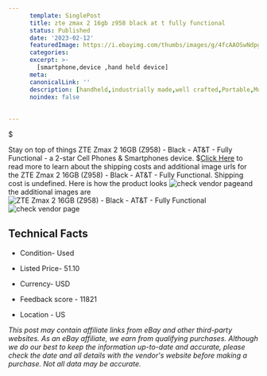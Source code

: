 ```yaml
---
      template: SinglePost
      title: zte zmax 2 16gb z958 black at t fully functional
      status: Published
      date: '2023-02-12'
      featuredImage: https://i.ebayimg.com/thumbs/images/g/4fcAAOSwNdpgdKIq/s-l225.jpg
      categories: 
      excerpt: >-
        [smartphone,device ,hand held device]
      meta:
      canonicalLink: ''
      description: [handheld,industrially made,well crafted,Portable,Mobile,Compact,Convenient,Lightweight,Maneuverable,Man-portable,Miniature,Carriable,Hand-held,Light,Holdable,Transportable,Mobile device,Pocket-sized,On-the-go,Wireless,Cordless,Compact size,Convenient size, smartphone,device ,hand held device]
      noindex: false
      
        
---
```

$

Stay on top of things ZTE Zmax 2 16GB (Z958) - Black - AT&T - Fully Functional - a 2-star Cell Phones & Smartphones device.
$[Click Here](https://www.ebay.com/itm/144006162849?hash=item21876fa9a1%3Ag%3A4fcAAOSwNdpgdKIq&mkevt=1&mkcid=1&mkrid=711-53200-19255-0&campid=%253CePNCampaignId%253E&customid=%253CreferenceId%253E&toolid=10049) to read more to learn about the shipping costs and additional image urls for the ZTE Zmax 2 16GB (Z958) - Black - AT&T - Fully Functional. Shipping cost is undefined. Here is how the product looks ![check vendor page](https://i.ebayimg.com/thumbs/images/g/4fcAAOSwNdpgdKIq/s-l225.jpg)and the additional images are![ZTE Zmax 2 16GB (Z958) - Black - AT&T - Fully Functional](https://i.ebayimg.com/images/g/4fcAAOSwNdpgdKIq/s-l1200.jpg)![check vendor page](https://origin-galleryplus.ebayimg.com/ws/web/144006162849_2_0_1/225x225.jpg,https://origin-galleryplus.ebayimg.com/ws/web/144006162849_3_0_1/225x225.jpg,https://origin-galleryplus.ebayimg.com/ws/web/144006162849_4_0_1/225x225.jpg,https://origin-galleryplus.ebayimg.com/ws/web/144006162849_5_0_1/225x225.jpg,https://origin-galleryplus.ebayimg.com/ws/web/144006162849_6_0_1/225x225.jpg,https://origin-galleryplus.ebayimg.com/ws/web/144006162849_7_0_1/225x225.jpg,https://origin-galleryplus.ebayimg.com/ws/web/144006162849_8_0_1/225x225.jpg)



 ## Technical Facts 



     
      

 - Condition- Used 


      

 - Listed Price- 51.10 


      

 - Currency- USD 


      

 - Feedback score - 11821 


      

 - Location - US 


      
      

 *_This post may contain affiliate links from eBay and other third-party websites. As an eBay affiliate, we earn from qualifying purchases. Although we do our best to keep the information up-to-date and accurate, please check the date and all details with the vendor's website before making a purchase. Not all data may be accurate._*






